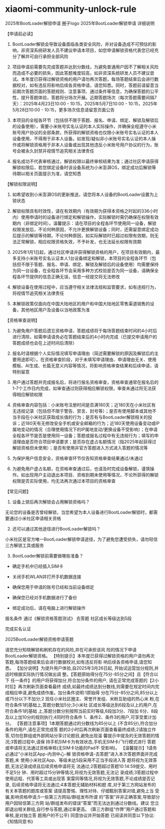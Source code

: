 # xiaomi-community-unlock-rule

2025年BootLoader解锁申请
圈子logo
2025年BootLoader解锁申请
详细说明

【申请前必读】


1. BootLoader解锁会导致设备面临各类安全风险，并对设备造成不可预估的影响，非资深系统研发人员不建议申请本项目，如您申请解锁资格代表您已经充分了解并可自行承担全部风险


2. 项目申请前需要先完成答题并达到分数线，为避免普通用户因不了解相关风险而造成不必要的损失，因此答题难度较高，如非资深系统研发人员不建议尝试。本年度已获得过解锁资格的用户请勿再次答题，每场答题结束后会进行数据校对，如有违反将影响后续各资格申请，请您知悉。同时，答题前请留意当前期次答题页面的答题规则、注意事项、通过条件等信息，为确保答题的公平性，提升答题体验，答题将分场次开展。近期答题场次（每次答题需要间隔7天）：2025年4月23日10:00 - 10:15，2025年5月7日10:00 - 10:15，2025年5月28日10:00 - 10:15，更多场次信息请留意页面公告


3. 本项目的全程各环节（包括但不限于答题、报名、申请、绑定、解锁及解锁后的设备使用），需要小米账号实名认证的本人实际操作，并确保全程遵守小米账号用户协议的全部条款，所获得的解锁资格也仅限小米账号实名认证的本人设备使用，不得用于非本人设备。如发现/疑似非小米账号实名认证的本人操作或将解锁资格用于非本人设备或出现其他违反小米账号用户协议的行为，账号会被永久封禁并视情节追究相关法律责任


4. 报名成功不代表审核通过，解锁权限以最终审核结果为准；通过社区申请获得解锁权限后，若您绑定设备时该设备系统为小米澎湃OS，绑定成功后解锁等待期以相关页面提示为准，请您知悉


【解锁权限说明】


1. 如希望收到小米澎湃OS的更新推送，请您将本人设备的BootLoader设置为上锁状态


2. 解锁权限具有时效性，请在有效期内（有效期为获得本资格之时起的336小时内）使用申请时的设备进行绑定和解锁操作，实际解锁时需仍确保在权限有效期内（非绑定时间）。温馨提示：请在项目的全程各环节使用同一设备，解锁权限发放后，不论何种原因，不允许更换解锁设备；同时，还需留意绑定成功后提示的解锁等待期，不论何种原因，如实际解锁时已超过权限有效期，则无法正常解锁，相应权限资格失效，不予补发，也无法延长权限有效期


3. 2025年1月1日起，通过社区申请并获得解锁资格的用户，在项目有效期内，最多支持小米账号实名认证本人1台设备绑定和解锁，本项目的全程各环节（包括但不限于答题、报名、申请、绑定、解锁及解锁后的设备使用）均需要保持为同一台设备，在全程各环节会采用多种方式校验是否为同一设备，请确保全程各环节提供的信息正确无误，信息一经提交将无法修改


4. 解锁设备在使用过程中，应当遵守相关法律法规和监管要求，如有违规行为，将视情节追究相关法律责任


5. 本解锁政策仅面向在中国大陆地区的用户和中国大陆地区零售渠道销售的设备，其他地区用户及设备以当地政策为准


【资格审查说明】


1. 为避免用户答题后遗忘资格申请，答题成绩将于每场答题结束时间的4小时后进行清除，如需申请请务必在答题结束后的4小时内完成（已提交申请用户的答题成绩也会在上述时间后清除）


2. 报名时请根据个人实际情况填写申请理由（简述需要解锁的原因及解锁后的主要用途即可）。在资格审查阶段，对于未填写申请理由、申请理由无关、使用模板、AI生成、长篇无意义内容等情况，将影响资格审查结果和后续申请，请特别留意


3. 用户通过答题并完成报名后，将进行报名资格审查，资格审查通常在报名后的1-7个工作日内完成，如审查通过则获得相应解锁权限，审查未通过将无法获得相应解锁权限


4. 资格审查内容包括：小米账号注册时间是否满180天；近180天在小米社区有无违规记录（包括但不限于警告、禁言、封号等）；是否有使用脚本或其他不当手段在小米社区获取成长值的行为；是否有与BootLoader解锁相关的投诉；近180天有无修改安全手机或安全邮箱的行为；近180天使用设备变动或IP属地变动的情况（合理使用情况下的IP属地变动/更换设备不受影响）；在申请全程各环节是否是使用同一设备；答题或报名过程中有无违规行为；填写的申请理由是否符合项目申请要求；是否存在虚占名额情况（指2025年起获得过解锁资格但未使用）；是否有使用非官方答题进入方式进入答题的情况等


5. 为保护用户信息安全，资格审查环节仅告知资格审查结果通过/未通过


6. 为避免用户虚占名额，在资格审查通过后，也请及时完成设备解锁，谨慎操作。如出现用户主动退出本项目、资格到期未使用等情况，不论所获得的解锁权限是否实际使用，均无法再次通过本项目的资格审查


【常见问题】


1. 设备上锁后再次解锁会占用解锁资格吗？


无论您的设备是否曾经解锁，当您希望为本人设备进行BootLoader解锁时，都需要通过小米社区申请相关资格


2. 还可以通过其他途径进行BootLoader解锁吗？


小米社区是官方唯一BootLoader解锁申请途径，为了避免您遭受损失，请勿轻信三方解锁工具或服务


3. BootLoader解锁前需要做哪些准备？


- 确定手机中已经插入SIM卡


- 关闭手机WLAN并打开手机数据连接


- 确保您用于申请的账号已经和当前设备绑定


- 确保您已经对手机数据进行了备份 


- 绑定成功后，请在电脑上进行解锁操作



报名条件
通过《解锁资格答题测试》
去答题
社区成长等级达到5段

完成实名认证

2025BootLoader解锁资格申请答题

请您充分知晓解锁和刷机存在的风险,并在可承担该风
险的情况下申请BootLoader解锁资格。
【特别提示】本年度已获得过解锁资格的用户请勿再次
答题,每场答题结束后会进行数据校对,如有违反将影
响后续各资格申请,请您知悉。
【加分说明】为提升用户体验,自2025年3月26日起,
开始试运营加分规则,并适时根据实际执行情况做出调
整。【答题原始得分在75分-85分之间】且【符合以下
任一条件】的用户将获得加分,符合加分条件的用户,
请在正常完成答题的【2小时后】再次刷新页面查看最终
成绩,如最终成绩达到分数线,则需要在规定时间内完
成相应申请,避免成绩作废。加分条件说明:1原始得
分在75分-85分之间,85分以上或75分以下不加分;2
现任小米社区圈主、荣誉开发组、米粉互助组的热心米
粉,在符合条件1的基础上,答题分数加5分;3小米社
区成长等级达到6段及以上的用户,在符合条件1的基础
上,答题分数分别按照当前实时等级,6段加3分、7段加
6分、8段及以上加10分的规则执行;4同时符合条件
1、条件2、条件3的用户,可享受累计加分。
【答题注意事项】1本期答题通过的分数线为85分以上
(不含85分),符合加分条件的用户,请在正常完成答
题的2小时后再次刷新页面查看最终成绩;2请独立作
答,切勿在群组或外部网站分享讨论题目,避免出现温
馨提示中提及的无效答题的情况;3答题过程中,请保
持手机SIM卡为有效状态,手机无SIM卡/飞行模式进行
答题或申请将无法通过资格审核(无SIM卡功能的Pad不
受影响)。
【温馨提示】1请务必通过“小米社区App-内测中心-解
锁资格申请-去答题”进入本次答题界面并完成答题,未
使用小米社区App、等级未达5段采用不正当手段进入答
题将视为无效答题,无法记录成绩且后续资格申请将无
法通过;2答题超过答题10:14:59提交、用时不足5分
钟、用时超过15分钟等情况,将视为无效答题,无法记
录成绩;3答题过程中使用远程、代答等工具或出现答
案雷同等情况,将视为无效答题,不论成绩是否记录,
后续资格申请将无法通过;4本答题无辅助材料和题
库,对于第三方网站发布的有关本答题的题库或答案
请提高警惕、理性对待、仔细甄别答案对错,避免上当
受骗,影响资格申请;5一些第三方网站/群组发布所谓
的“答案”并非正确答案,导致部分用户因轻信第三方网
站/群组发布的错误“答案”而无法达到通过分数线。建议
您立即退出相关群组,自行参与答题,通过率更高。
(第三方群组“作弊”用户通过答题和审核,是对独立答
题用户的不公平)
同意协议并开始答题
已阅读并同意以下协议:《知情同意书》
